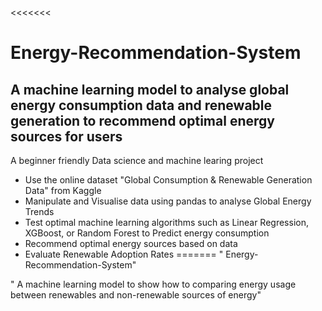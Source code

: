 <<<<<<<
# Energy-Recommendation-System

## A machine learning model to analyse global energy consumption data and renewable generation to recommend optimal energy sources for users

A beginner friendly Data science and machine learing project 

* Use the online dataset "Global Consumption & Renewable Generation Data" from Kaggle
* Manipulate and Visualise data using pandas to analyse Global Energy Trends
* Test optimal machine learning algorithms such as Linear Regression, XGBoost, or Random Forest to Predict energy consumption 
* Recommend optimal energy sources based on data
* Evaluate Renewable Adoption Rates
=======
" Energy-Recommendation-System" 

" A machine learning model to show how to comparing energy usage between renewables and non-renewable sources of energy"
>>>>>>> 
